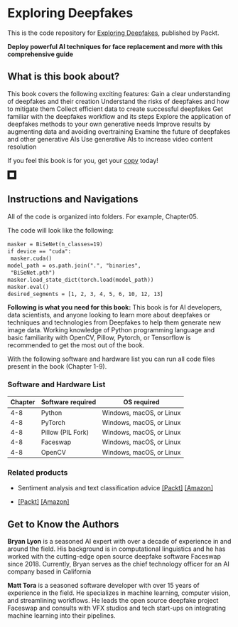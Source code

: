 # Exploring Deepfakes

<a href="https://www.amazon.com/Exploring-Deepfakes-hands-generative-replacement/dp/1801810699?utm_source=github&utm_medium=repository&utm_campaign=9781801810135"><img src="https://m.media-amazon.com/images/I/71EyX0Tal9L.jpg" alt="" height="256px" align="right"></a>

This is the code repository for [Exploring Deepfakes](https://www.amazon.com/Exploring-Deepfakes-hands-generative-replacement/dp/1801810699?utm_source=github&utm_medium=repository&utm_campaign=9781801810135), published by Packt.

**Deploy powerful AI techniques for face replacement and more 
with this comprehensive guide**

## What is this book about?

This book covers the following exciting features:
Gain a clear understanding of deepfakes and their creation
Understand the risks of deepfakes and how to mitigate them
Collect efficient data to create successful deepfakes
Get familiar with the deepfakes workflow and its steps
Explore the application of deepfakes methods to your own generative needs
Improve results by augmenting data and avoiding overtraining
Examine the future of deepfakes and other generative AIs
Use generative AIs to increase video content resolution

If you feel this book is for you, get your [copy](https://www.amazon.com/dp/1801810699) today!

<a href="https://www.packtpub.com/?utm_source=github&utm_medium=banner&utm_campaign=GitHubBanner"><img src="https://raw.githubusercontent.com/PacktPublishing/GitHub/master/GitHub.png" 
alt="https://www.packtpub.com/" border="5" /></a>

## Instructions and Navigations
All of the code is organized into folders. For example, Chapter05.

The code will look like the following:
```
masker = BiSeNet(n_classes=19)
if device == "cuda":
 masker.cuda()
model_path = os.path.join(".", "binaries",
 "BiSeNet.pth")
masker.load_state_dict(torch.load(model_path))
masker.eval()
desired_segments = [1, 2, 3, 4, 5, 6, 10, 12, 13]
```

**Following is what you need for this book:**
This book is for AI developers, data scientists, and anyone looking to learn more about deepfakes or techniques and technologies from Deepfakes to help them generate new image data. Working knowledge of Python programming language and basic familiarity with OpenCV, Pillow, Pytorch, or Tensorflow is recommended to get the most out of the book.

With the following software and hardware list you can run all code files present in the book (Chapter 1-9).
### Software and Hardware List
| Chapter | Software required | OS required |
| -------- | ------------------------------------ | ----------------------------------- |
| 4-8 | Python | Windows, macOS, or Linux |
| 4-8 | PyTorch | Windows, macOS, or Linux |
| 4-8 | Pillow (PIL Fork) | Windows, macOS, or Linux |
| 4-8 | Faceswap | Windows, macOS, or Linux |
| 4-8 | OpenCV | Windows, macOS, or Linux |

### Related products
* Sentiment analysis and text classification advice [[Packt]](https://www.packtpub.com/product/network-science-with-python/9781801073691?_ga=2.232279259.578661766.1678253512-2016044401.1678253512&utm_source=github&utm_medium=repository&utm_campaign=9781801073691) [[Amazon]](https://www.amazon.com/dp/1801073694)

*  [[Packt]](https://www.packtpub.com/product/graph-data-science-with-neo4j/9781804612743?_ga=2.6892278.578661766.1678253512-2016044401.1678253512&utm_source=github&utm_medium=repository&utm_campaign=9781804612743) [[Amazon]](https://www.amazon.com/dp/180461274X)

## Get to Know the Authors
**Bryan Lyon**
is a seasoned AI expert with over a decade of experience in and around the field. His background is in computational linguistics and he has worked with the cutting-edge open source deepfake software Faceswap since 2018. Currently, Bryan serves as the chief technology officer for an AI company based in California

**Matt Tora**
is a seasoned software developer with over 15 years of experience in the field. He specializes in machine learning, computer vision, and streamlining workflows. He leads the open source deepfake project Faceswap and consults with VFX studios and tech start-ups on integrating machine learning into their pipelines.



